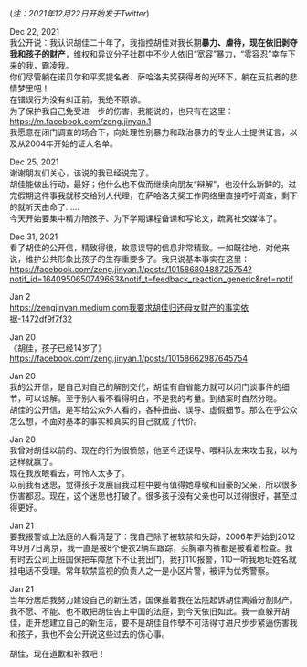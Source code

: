 (*注：2021年12月22日开始发于Twitter*)<br>

Dec 22, 2021<br>
我公开说：我认识胡佳二十年了，我指控胡佳对我长期**暴力、虐待，现在依旧剥夺我和孩子的财产**，维权和异议分子社群中不少人依旧“宽容”暴力，“零容忍”幸存下来的我，霸凌我。<br>
你们尽管躺在诺贝尔和平奖提名者、萨哈洛夫奖获得者的光环下，躺在反抗者的悲情梦里吧！<br>
在错误行为没有纠正前，我绝不原谅。<br>
为了保护我自己免受进一步的伤害，我能说的，也只有在这里：https://m.facebook.com/zeng.jinyan.1<br>
我愿意在闭门调查的场合下，向处理性别暴力和政治暴力的专业人士提供证言，以及从2004年开始的证人名单。<br>

Dec 25, 2021<br>
谢谢朋友们关心，该说的我已经说完了。<br>
胡佳能做出行动，最好；他什么也不做而继续向朋友“辩解”，也没什么新鲜的。过完假期这件事我就移交给别人代理，在萨哈洛夫奖工作网络里直接呼吁调查，剩下的就听天由命了……<br>
今天开始要集中精力陪孩子、为下学期课程备课和写论文，疏离社交媒体了。<br>

Dec 31, 2021<br>
看了胡佳的公开信，精致得很，故意误导的信息非常精致。一如既往地，对他来说，维护公共形象比孩子的生存重要多了。我只说基本事实在这里：https://facebook.com/zeng.jinyan.1/posts/10158680488725754?notif_id=1640950650749663&notif_t=feedback_reaction_generic&ref=notif<br>

Jan 2<br>
https://zengjinyan.medium.com我要求胡佳归还母女财产的事实依据-1472df9f7f32<br>

Jan 20<br>
《胡佳，孩子已经14岁了》 https://facebook.com/zeng.jinyan.1/posts/10158662987645754<br>

Jan 20<br>
我的公开信，是自己对自己的解剖交代，胡佳有自省能力就可以闭门谈事件的细节，可以谅解。至于别人看不看得明白，不是我的考量。到结案时自然分晓。<br>
胡佳的公开信，是写给公众外人看的，各种扭曲、误导、虚假细节。那么在乎公众怎么想，不面对基本的事实和真实的自己就成了代价。<br>

Jan 20<br>
我曾对胡佳以前的、现在的行为很愤怒，他至今还误导、喂料队友来攻击我，以为这样就赢了。<br>
现在我放眼看去，可怜人太多了。<br>
以前我有迷思，觉得孩子发展自我过程中要有值得她尊敬和自豪的父亲，所以很多伤害都忍。现在，这个迷思也打破了。很多孩子没有父亲也可以过得很好，甚至过得更好。<br>

Jan 21<br>
要我报警或上法庭的人看清楚了：我自己除了被软禁和失踪，2006年开始到2012年9月7日离京，我一直是被8个便衣2辆车跟踪，买胸罩内裤都是被看着检查。我有时去公司上班国保把车障放下不让我出门，我打110报警，110一听我地址姓名就挂电话不受理。常年软禁监视的负责人之一是小区片警，被评为优秀警察。<br>

Jan 21<br>
当年分居后我努力建设自己的新生活，国保推着我在法院起诉胡佳离婚分割财产。我不愿、不能、也不敢把胡佳告上中国的法庭，到今天依旧如此。我一直躲开胡佳，走开想建立自己的新生活，要不是胡佳自作孽不可活得寸进尺步步紧逼伤害我和孩子，我也不会公开说这些过去的伤心事。<br>

胡佳，现在道歉和补救吧！
